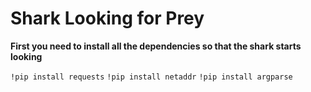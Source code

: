 # Shark Looking for Prey

**First you need to install all the dependencies so that the shark starts looking**

```!pip install requests```
```!pip install netaddr```
```!pip install argparse```
